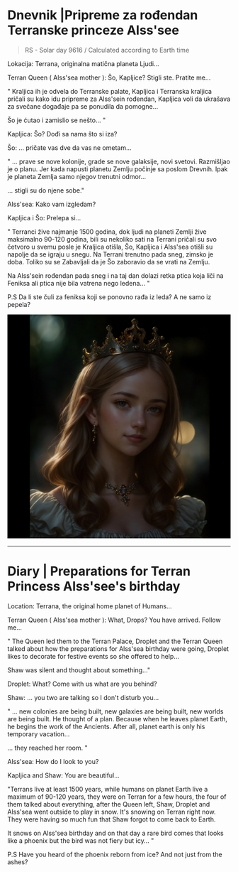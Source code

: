 # Dnevnik |Pripreme za rođendan Terranske princeze Alss'see 

>  RS - Solar day 9616 / Calculated according to Earth time

Lokacija: Terrana, originalna matična planeta Ljudi...

Terran Queen ( Alss'sea mother ): Šo, Kapljice? Stigli ste. Pratite me...

" Kraljica ih je odvela do Terranske palate, Kapljica i Terranska kraljica pričali su kako idu pripreme za Alss'sein rođendan, Kapljica voli da ukrašava za svečane događaje pa se ponudila da pomogne...

Šo je ćutao i zamislio se nešto...  "

Kapljica: Šo? Dođi sa nama što si iza?

Šo: ... pričate vas dve da vas ne ometam...

" ... prave se nove kolonije, grade se nove galaksije, novi svetovi.
Razmišljao je o planu. Jer kada napusti planetu Zemlju počinje sa poslom Drevnih. Ipak je planeta Zemlja samo njegov trenutni odmor...

... stigli su do njene sobe."

Alss'sea: Kako vam izgledam?

Kapljica i Šo: Prelepa si...

" Terranci žive najmanje 1500 godina, dok ljudi na planeti Zemlji žive maksimalno 90-120 godina, bili su nekoliko sati na Terrani pričali su svo četvoro u svemu posle je Kraljica otišla, Šo, Kapljica i Alss'sea otišli su napolje da se igraju u snegu. Na Terrani trenutno pada sneg, zimsko je doba. Toliko su se Zabavljali da je Šo zaboravio da se vrati na Zemlju.

Na Alss'sein rođendan pada sneg i na taj dan dolazi retka ptica koja liči na Feniksa ali ptica nije bila vatrena nego ledena... "

P.S  Da li ste čuli za feniksa koji se ponovno rađa iz leda? A ne samo iz pepela?



![1720867464514](image/13_april_2024_11_45/1720867464514.png)

---




# Diary | Preparations for Terran Princess Alss'see's birthday

Location: Terrana, the original home planet of Humans...

Terran Queen ( Alss'sea mother ): What, Drops? You have arrived. Follow me...

" The Queen led them to the Terran Palace, Droplet and the Terran Queen talked about how the preparations for Alss'sea birthday were going, Droplet likes to decorate for festive events so she offered to help...

Shaw was silent and thought about something..."

Droplet: What? Come with us what are you behind?

Shaw: ... you two are talking so I don't disturb you...

" ... new colonies are being built, new galaxies are being built, new worlds are being built.
He thought of a plan. Because when he leaves planet Earth, he begins the work of the Ancients. After all, planet earth is only his temporary vacation...

... they reached her room. "

Alss'sea: How do I look to you?

Kapljica and Shaw: You are beautiful...

"Terrans live at least 1500 years, while humans on planet Earth live a maximum of 90-120 years, they were on Terran for a few hours, the four of them talked about everything, after the Queen left, Shaw, Droplet and Alss'sea went outside to play in snow. It's snowing on Terran right now. They were having so much fun that Shaw forgot to come back to Earth.

It snows on Alss'sea birthday and on that day a rare bird comes that looks like a phoenix but the bird was not fiery but icy... "

P.S Have you heard of the phoenix reborn from ice? And not just from the ashes?
